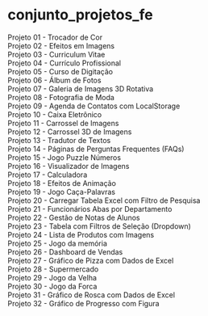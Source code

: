 # conjunto_projetos_fe

Projeto 01 - Trocador de Cor <br>
Projeto 02 - Efeitos em Imagens  <br>
Projeto 03 - Curriculum Vitae  <br>
Projeto 04 - Currículo Profissional  <br>
Projeto 05 - Curso de Digitação  <br>
Projeto 06 - Álbum de Fotos <br>
Projeto 07 - Galeria de Imagens 3D Rotativa  <br>
Projeto 08 - Fotografia de Moda  <br>
Projeto 09 - Agenda de Contatos com LocalStorage  <br>
Projeto 10 - Caixa Eletrônico  <br>
Projeto 11 - Carrossel de Imagens  <br>
Projeto 12 - Carrossel 3D de Imagens  <br>
Projeto 13 - Tradutor de Textos  <br>
Projeto 14 - Páginas de Perguntas Frequentes (FAQs)  <br>
Projeto 15 - Jogo Puzzle Números <br>
Projeto 16 - Visualizador de Imagens <br>
Projeto 17 - Calculadora <br>
Projeto 18 - Efeitos de Animação <br>
Projeto 19 - Jogo Caça-Palavras <br>
Projeto 20 - Carregar Tabela Excel com Filtro de Pesquisa <br>
Projeto 21 - Funcionários Abas por Departamento <br>
Projeto 22 - Gestão de Notas de Alunos <br>
Projeto 23 - Tabela com Filtros de Seleção (Dropdown) <br>
Projeto 24 - Lista de Produtos com Imagens <br>
Projeto 25 - Jogo da memória <br>
Projeto 26 - Dashboard de Vendas <br>
Projeto 27 - Gráfico de Pizza com  Dados de Excel <br>
Projeto 28 - Supermercado <br>
Projeto 29 - Jogo da Velha <br>
Projeto 30 - Jogo da Forca <br>
Projeto 31 - Gráfico de Rosca com  Dados de Excel <br>
Projeto 32 - Gráfico de Progresso com Figura <br>
